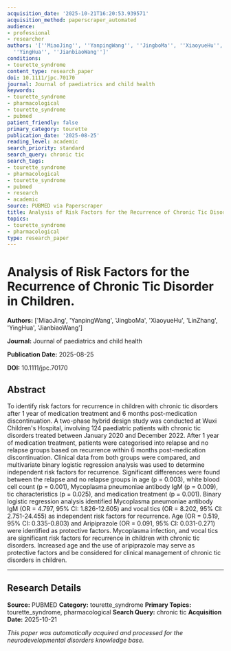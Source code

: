 ```yaml
---
acquisition_date: '2025-10-21T16:20:53.939571'
acquisition_method: paperscraper_automated
audience:
- professional
- researcher
authors: '[''MiaoJing'', ''YanpingWang'', ''JingboMa'', ''XiaoyueHu'', ''LinZhang'',
  ''YingHua'', ''JianbiaoWang'']'
conditions:
- tourette_syndrome
content_type: research_paper
doi: 10.1111/jpc.70170
journal: Journal of paediatrics and child health
keywords:
- tourette_syndrome
- pharmacological
- tourette_syndrome
- pubmed
patient_friendly: false
primary_category: tourette
publication_date: '2025-08-25'
reading_level: academic
search_priority: standard
search_query: chronic tic
search_tags:
- tourette_syndrome
- pharmacological
- tourette_syndrome
- pubmed
- research
- academic
source: PUBMED via Paperscraper
title: Analysis of Risk Factors for the Recurrence of Chronic Tic Disorder in Children.
topics:
- tourette_syndrome
- pharmacological
type: research_paper
---
```


# Analysis of Risk Factors for the Recurrence of Chronic Tic Disorder in Children.

**Authors:** ['MiaoJing', 'YanpingWang', 'JingboMa', 'XiaoyueHu', 'LinZhang', 'YingHua', 'JianbiaoWang']

**Journal:** Journal of paediatrics and child health

**Publication Date:** 2025-08-25

**DOI:** 10.1111/jpc.70170

## Abstract

To identify risk factors for recurrence in children with chronic tic disorders after 1 year of medication treatment and 6 months post-medication discontinuation. A two-phase hybrid design study was conducted at Wuxi Children's Hospital, involving 124 paediatric patients with chronic tic disorders treated between January 2020 and December 2022. After 1 year of medication treatment, patients were categorised into relapse and no relapse groups based on recurrence within 6 months post-medication discontinuation. Clinical data from both groups were compared, and multivariate binary logistic regression analysis was used to determine independent risk factors for recurrence. Significant differences were found between the relapse and no relapse groups in age (p = 0.003), white blood cell count (p = 0.001), Mycoplasma pneumoniae antibody IgM (p = 0.009), tic characteristics (p = 0.025), and medication treatment (p = 0.001). Binary logistic regression analysis identified Mycoplasma pneumoniae antibody IgM (OR = 4.797, 95% CI: 1.826-12.605) and vocal tics (OR = 8.202, 95% CI: 2.751-24.455) as independent risk factors for recurrence. Age (OR = 0.519, 95% CI: 0.335-0.803) and Aripiprazole (OR = 0.091, 95% CI: 0.031-0.271) were identified as protective factors. Mycoplasma infection, and vocal tics are significant risk factors for recurrence in children with chronic tic disorders. Increased age and the use of aripiprazole may serve as protective factors and be considered for clinical management of chronic tic disorders in children.

---

## Research Details

**Source:** PUBMED
**Category:** tourette_syndrome
**Primary Topics:** tourette_syndrome, pharmacological
**Search Query:** chronic tic
**Acquisition Date:** 2025-10-21

*This paper was automatically acquired and processed for the neurodevelopmental disorders knowledge base.*
